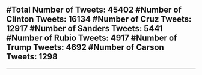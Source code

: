 #Total Number of Tweets: 45402 
#Number of Clinton Tweets: 16134
#Number of Cruz Tweets: 12917
#Number of Sanders Tweets: 5441
#Number of Rubio Tweets: 4917
#Number of Trump Tweets: 4692
#Number of Carson Tweets: 1298
---
---
